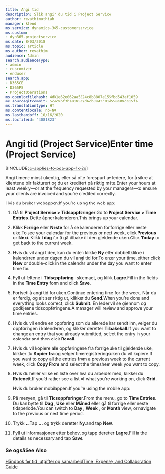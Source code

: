 ```yaml
---
title: Angi tid
description: Slik angir du tid i Project Service
author: revathimuthiah
manager: kfend
ms.service: dynamics-365-customerservice
ms.custom:
- dyn365-projectservice
ms.date: 8/03/2018
ms.topic: article
ms.author: revathim
audience: Admin
search.audienceType:
- admin
- customizer
- enduser
search.app:
- D365CE
- D365PS
- ProjectOperations
ms.openlocfilehash: 4db1e62e062aa5024c8b8807e155fbd543af1059
ms.sourcegitcommit: 5c4c9bf3ba018562d6cb3443c01d550489c415fa
ms.translationtype: HT
ms.contentlocale: nb-NO
ms.lasthandoff: 10/16/2020
ms.locfileid: "4081823"
---
```

# <a name="enter-time-project-service"></a><span data-ttu-id="72630-103">Angi tid (Project Service)</span><span class="sxs-lookup"><span data-stu-id="72630-103">Enter time (Project Service)</span></span>

[!INCLUDE[cc-applies-to-psa-app-1x-2x](../includes/cc-applies-to-psa-app-1x-2x.md)]

<span data-ttu-id="72630-104">Angi timene minst ukentlig, eller så ofte forespurt av ledere, for å sikre at klientene blir fakturert og du er kreditert på riktig måte.</span><span class="sxs-lookup"><span data-stu-id="72630-104">Enter your hours at least weekly—or at the frequency requested by your managers—to ensure your clients are invoiced and you’re credited correctly.</span></span>  
  
 <span data-ttu-id="72630-105">Hvis du bruker webappen:</span><span class="sxs-lookup"><span data-stu-id="72630-105">If you’re using the web app:</span></span>  
  
1. <span data-ttu-id="72630-106">Gå til **Project Service > Tidsoppføringer**.</span><span class="sxs-lookup"><span data-stu-id="72630-106">Go to **Project Service > Time Entries**.</span></span> <span data-ttu-id="72630-107">Dette åpner kalenderen.</span><span class="sxs-lookup"><span data-stu-id="72630-107">This brings up your calendar.</span></span>  
  
2. <span data-ttu-id="72630-108">Klikk **Forrige** eller **Neste** for å se kalenderen for forrige eller neste uke.</span><span class="sxs-lookup"><span data-stu-id="72630-108">To see your calendar for the previous or next week, click **Previous** or **Next**.</span></span> <span data-ttu-id="72630-109">Klikk **I dag** for å gå tilbake til den gjeldende uken.</span><span class="sxs-lookup"><span data-stu-id="72630-109">Click **Today** to get back to the current week.</span></span>  
  
3. <span data-ttu-id="72630-110">Hvis du vil angi tiden, kan du enten klikke **Ny** eller dobbeltklikke i kalenderen under dagen du vil angi tid for.</span><span class="sxs-lookup"><span data-stu-id="72630-110">To enter your time, either click **New** or double-click in the calendar under the day you want to enter time for.</span></span>  
  
4. <span data-ttu-id="72630-111">Fyll ut feltene i **Tidsoppføring** -skjemaet, og klikk **Lagre**.</span><span class="sxs-lookup"><span data-stu-id="72630-111">Fill in the fields in the **Time Entry** form and click **Save**.</span></span>  
  
5. <span data-ttu-id="72630-112">Fortsett å angi tid for uken.</span><span class="sxs-lookup"><span data-stu-id="72630-112">Continue entering time for the week.</span></span> <span data-ttu-id="72630-113">Når du er ferdig, og alt ser riktig ut, klikker du **Send**.</span><span class="sxs-lookup"><span data-stu-id="72630-113">When you’re done and everything looks correct, click **Submit**.</span></span> <span data-ttu-id="72630-114">En leder vil se gjennom og godkjenne tidsoppføringene.</span><span class="sxs-lookup"><span data-stu-id="72630-114">A manager will review and approve your time entries.</span></span>  
  
6. <span data-ttu-id="72630-115">Hvis du vil endre en oppføring som du allerede har sendt inn, velger du oppføringen i kalenderen, og klikker deretter **Tilbakekall**.</span><span class="sxs-lookup"><span data-stu-id="72630-115">If you want to change an entry that you already submitted, select the entry in your calendar and then click **Recall**.</span></span>  
  
7. <span data-ttu-id="72630-116">Hvis du vil kopiere alle oppføringene fra forrige uke til gjeldende uke, klikker du **Kopier fra** og velger timeregistreringsuken du vil kopiere.</span><span class="sxs-lookup"><span data-stu-id="72630-116">If you want to copy all the entries from a previous week to the current week, click **Copy From** and select the timesheet week you want to copy.</span></span>  
  
8. <span data-ttu-id="72630-117">Hvis du heller vil se en liste over hva du arbeider med, klikker du **Rutenett**.</span><span class="sxs-lookup"><span data-stu-id="72630-117">If you’d rather see a list of what you’re working on, click **Grid**.</span></span>  
  
   <span data-ttu-id="72630-118">Hvis du bruker mobilappen:</span><span class="sxs-lookup"><span data-stu-id="72630-118">If you’re using the mobile app:</span></span>  
  
9. <span data-ttu-id="72630-119">På menyen, gå til **Tidsoppføringer**.</span><span class="sxs-lookup"><span data-stu-id="72630-119">From the menu, go to **Time Entries**.</span></span>     <span data-ttu-id="72630-120">Du kan bytte til **Dag** , **Uke** eller **Måned** eller gå til forrige eller neste tidsperiode.</span><span class="sxs-lookup"><span data-stu-id="72630-120">You can switch to **Day** , **Week** , or **Month** view, or navigate to the previous or next time period.</span></span>  
  
10. <span data-ttu-id="72630-121">Trykk **…**</span><span class="sxs-lookup"><span data-stu-id="72630-121">Tap **…**</span></span> <span data-ttu-id="72630-122">og trykk deretter **Ny**.</span><span class="sxs-lookup"><span data-stu-id="72630-122">and tap **New**.</span></span>  
  
11. <span data-ttu-id="72630-123">Fyll ut informasjonen etter behov, og tapp deretter **Lagre**.</span><span class="sxs-lookup"><span data-stu-id="72630-123">Fill in the details as necessary and tap **Save**.</span></span>  
  
### <a name="see-also"></a><span data-ttu-id="72630-124">Se også</span><span class="sxs-lookup"><span data-stu-id="72630-124">See Also</span></span>  
 [<span data-ttu-id="72630-125">Håndbok for tid, utgifter og samarbeid</span><span class="sxs-lookup"><span data-stu-id="72630-125">Time, Expense, and Collaboration Guide</span></span>](../psa/time-expense-collaboration-guide.md)
